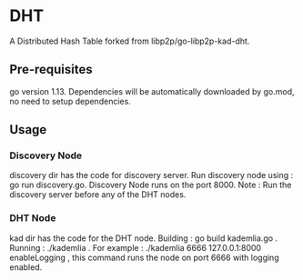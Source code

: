 # DHT
A Distributed Hash Table forked from libp2p/go-libp2p-kad-dht.


## Pre-requisites
go version 1.13.
Dependencies will be automatically downloaded by go.mod, no need to setup dependencies.

## Usage

### Discovery Node
discovery dir has the code for discovery server.
Run discovery node using : go run discovery.go.
Discovery Node runs on the port 8000.
Note : Run the discovery server before any of the DHT nodes.

### DHT Node
kad dir has the code for the DHT node.
Building : go build kademlia.go .
Running : ./kademlia <port> <discovery Node Address> <logging> .
For example : ./kademlia 6666 127.0.0.1:8000 enableLogging , this command runs the node on port 6666 with logging enabled.
